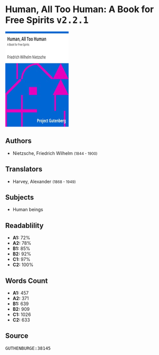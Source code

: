 # Human, All Too Human: A Book for Free Spirits <kbd>v2.2.1</kbd>

![](./cover.medium.jpg "")

## Authors


 - Nietzsche, Friedrich Wilhelm <small>(1844 - 1900)</small>

## Translators


 - Harvey, Alexander <small>(1868 - 1949)</small>

## Subjects


 - Human beings

## Readablility


 - **A1:** 72%
 - **A2:** 78%
 - **B1:** 85%
 - **B2:** 92%
 - **C1:** 97%
 - **C2:** 100%

## Words Count


 - **A1:** 457
 - **A2:** 371
 - **B1:** 639
 - **B2:** 909
 - **C1:** 1026
 - **C2:** 633

## Source


<kbd>GUTHENBURGE:38145</kbd>
